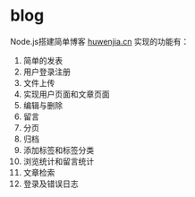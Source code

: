 # blog
Node.js搭建简单博客
<a href="http://huwenjia.cn/">huwenjia.cn</a>
实现的功能有： 
1. 简单的发表 
2. 用户登录注册 
3. 文件上传 
4. 实现用户页面和文章页面 
5. 编辑与删除 
6. 留言 
7. 分页 
8. 归档 
9. 添加标签和标签分类 
10. 浏览统计和留言统计 
11. 文章检索 
12. 登录及错误日志
